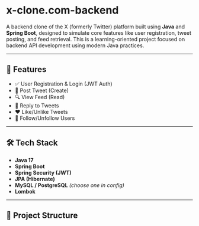 # x-clone.com-backend

A backend clone of the X (formerly Twitter) platform built using **Java** and **Spring Boot**, designed to simulate core features like user registration, tweet posting, and feed retrieval. This is a learning-oriented project focused on backend API development using modern Java practices.

---

## 🚀 Features

- ✅ User Registration & Login (JWT Auth)
- 📝 Post Tweet (Create)
- 🔍 View Feed (Read)
- 🧵 Reply to Tweets
- ❤️ Like/Unlike Tweets
- 👥 Follow/Unfollow Users

---

## 🛠 Tech Stack

- **Java 17**
- **Spring Boot**
- **Spring Security (JWT)**
- **JPA (Hibernate)**
- **MySQL / PostgreSQL** *(choose one in config)*
- **Lombok**

---

## 📁 Project Structure

